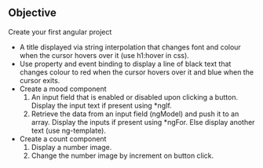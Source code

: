## Objective
Create your first angular project
- A title displayed via string interpolation that changes font and colour when the cursor hovers over it (use h1:hover in css).
- Use property and event binding to display a line of black text that changes colour to red when the cursor hovers over it and blue when the cursor exits.
- Create a mood component
    1. An input field that is enabled or disabled upon clicking a button. Display the input text if present using *ngIf.
    2. Retrieve the data from an input field (ngModel) and push it to an array. Display the inputs if present using *ngFor. Else display another text (use ng-template).
- Create a count component
    1. Display a number image.
    2. Change the number image by increment on button click.
